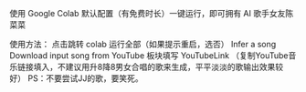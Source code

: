 使用 Google Colab 默认配置（有免费时长）一键运行，即可拥有 AI 歌手女友陈菜菜

 使用方法：
 点击跳转 colab
 运行全部（如果提示重启，选否）
 Infer a song
 Download input song from YouTube 板块填写 YouTubeLink （复制YouTube音乐链接填入，不建议用升8降8男女合唱的歌来生成，平平淡淡的歌输出效果较好）
 PS：不要尝试JJ的歌，要笑死。
